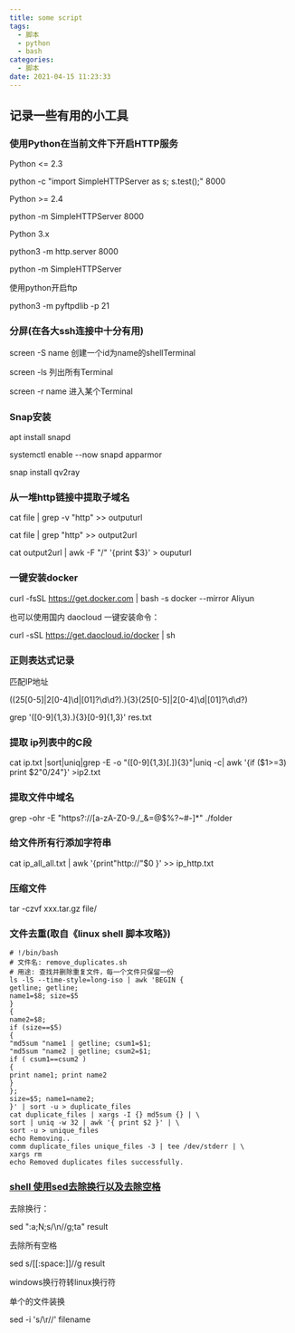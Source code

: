 ```yaml
---
title: some script
tags:
  - 脚本
  - python
  - bash
categories:
  - 脚本
date: 2021-04-15 11:23:33
---
```


## 记录一些有用的小工具

### 使用Python在当前文件下开启HTTP服务

Python <= 2.3

python -c "import SimpleHTTPServer as s; s.test();" 8000

Python >= 2.4

python -m SimpleHTTPServer 8000

Python 3.x

python3 -m http.server 8000

 python -m SimpleHTTPServer

使用python开启ftp

 python3 -m pyftpdlib -p 21

*<!-- more -->* 

### 分屏(在各大ssh连接中十分有用)

screen -S name 创建一个id为name的shellTerminal

screen -ls 列出所有Terminal

screen -r name 进入某个Terminal



### Snap安装

apt install snapd

systemctl enable --now snapd apparmor

snap install qv2ray



### 从一堆http链接中提取子域名

cat file | grep -v "http" >> outputurl

cat file | grep "http" >> output2url

cat output2url | awk -F "/" '{print $3}' > ouputurl



### 一键安装docker

curl -fsSL https://get.docker.com | bash -s docker --mirror Aliyun

也可以使用国内 daocloud 一键安装命令：

curl -sSL https://get.daocloud.io/docker | sh



### 正则表达式记录

匹配IP地址

((25[0-5]|2[0-4]\d|[01]?\d\d?)\.){3}(25[0-5]|2[0-4]\d|[01]?\d\d?)

grep  '\([0-9]\{1,3\}\.\)\{3\}[0-9]\{1,3\}' res.txt



### 提取 ip列表中的C段

cat ip.txt |sort|uniq|grep -E -o "([0-9]{1,3}[\.]){3}"|uniq -c| awk '{if ($1>=3) print $2"0/24"}' >ip2.txt

### 提取文件中域名

grep -ohr -E "https?://[a-zA-Z0-9\.\/_&=@$%?~#-]*" ./folder

### 给文件所有行添加字符串

cat ip_all_all.txt | awk '{print"http://"$0 }' >> ip_http.txt    



### 压缩文件

tar -czvf xxx.tar.gz file/





### 文件去重(取自《linux shell 脚本攻略》)

```shell
# !/bin/bash
# 文件名: remove_duplicates.sh
# 用途: 查找并删除重复文件，每一个文件只保留一份
ls -lS --time-style=long-iso | awk 'BEGIN {
getline; getline;
name1=$8; size=$5
}
{
name2=$8;
if (size==$5)
{
"md5sum "name1 | getline; csum1=$1;
"md5sum "name2 | getline; csum2=$1;
if ( csum1==csum2 )
{
print name1; print name2
}
};
size=$5; name1=name2;
}' | sort -u > duplicate_files
cat duplicate_files | xargs -I {} md5sum {} | \
sort | uniq -w 32 | awk '{ print $2 }' | \
sort -u > unique_files
echo Removing..
comm duplicate_files unique_files -3 | tee /dev/stderr | \
xargs rm
echo Removed duplicates files successfully.
```

### [shell 使用sed去除换行以及去除空格](https://www.cnblogs.com/zl1991/p/15181070.html)

去除换行：

sed ":a;N;s/\n//g;ta" result

去除所有空格

sed s/[[:space:]]//g result

windows换行符转linux换行符

单个的文件装换

sed -i 's/\r//'  filename